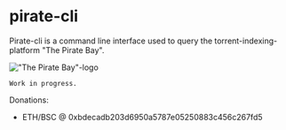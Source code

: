 # pirate-cli
Pirate-cli is a command line interface used to query the torrent-indexing-platform "The Pirate Bay".

!["The Pirate Bay"-logo](https://upload.wikimedia.org/wikipedia/commons/1/16/The_Pirate_Bay_logo.svg)

```
Work in progress.
```

Donations:
* ETH/BSC @ 0xbdecadb203d6950a5787e05250883c456c267fd5